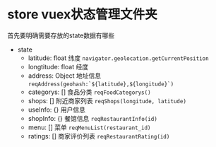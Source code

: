 # store vuex状态管理文件夹

首先要明确需要存放的state数据有哪些

- state
  - latitude: float 纬度 ```navigator.geolocation.getCurrentPosition```
  - longtitude: float 经度
  - address: Object 地址信息 ```reqAddress(geohash:`${latitude},${longitude}`)```
  - categorys: [] 食品分类 ```reqFoodCategorys()```
  - shops: [] 附近商家列表 ```reqShops(longitude, latitude)```
  - useInfo: {} 用户信息
  - shopInfo: {} 餐馆信息 ```reqRestaurantInfo(id)```
  - menu: [] 菜单 ``` reqMenuList(restaurant_id) ```
  - ratings: [] 商家评价列表 ```reqRestaurantRating(id)```
